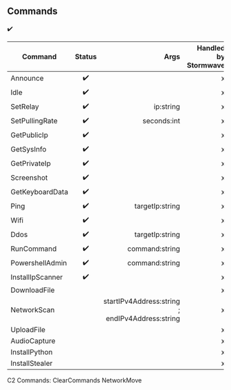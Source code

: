 
## Commands

✔️

| Command          | Status |                                            Args | Handled by Stormwave | Handled by C2 | Handled in C2 website | 
|------------------|:------:|------------------------------------------------:|---------------------:|--------------:|----------------------:|
| Announce         |   ✔️   |                                                 |                    x |            no |                    no |
| Idle             |   ✔️   |                                                 |                    x |            no |                    no |
| SetRelay         |   ✔️   |                                       ip:string |                    x |             x |                   yes |
| SetPullingRate   |   ✔️   |                                     seconds:int |                    x |             x |                   yes |
| GetPublicIp      |   ✔️   |                                                 |                    x |             x |                   yes |
| GetSysInfo       |   ✔️   |                                                 |                    x |             x |                   yes |
| GetPrivateIp     |   ✔️   |                                                 |                    x |             x |                   yes |
| Screenshot       |   ✔️   |                                                 |                    x |             x |                   yes |
| GetKeyboardData  |   ✔️   |                                                 |                    x |             x |                   yes |
| Ping             |   ✔️   |                                 targetIp:string |                    x |             x |                   yes |
| Wifi             |   ✔️   |                                                 |                    x |             x |                   yes |
| Ddos             |   ✔️   |                                 targetIp:string |                    x |             x |                   yes |
| RunCommand       |   ✔️   |                                  command:string |                    x |             x |                   yes |
| PowershellAdmin  |   ✔️   |                                  command:string |                    x |             x |                   yes |
| InstallIpScanner |   ✔️   |                                                 |                    x |             x |                   yes |
| DownloadFile     |        |                                                 |                    x |             x |                   yes |
| NetworkScan      |        | startIPv4Address:string ; endIPv4Address:string |                    x |             x |                   yes |
| UploadFile       |        |                                                 |                    x |             x |                   yes |
| AudioCapture     |        |                                                 |                    x |             x |                   yes |
| InstallPython    |        |                                                 |                    x |             x |                   yes |
| InstallStealer   |        |                                                 |                    x |             x |                   yes |


C2 Commands:
ClearCommands
NetworkMove
